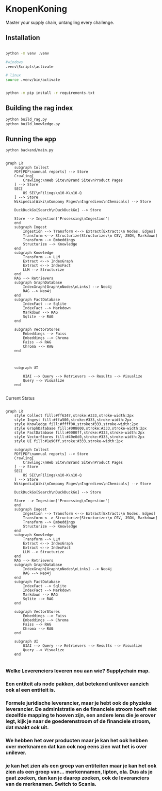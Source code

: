 # KnopenKoning
Master your supply chain, untangling every challenge.



## Installation
```bash

python -m venv .venv    

#windows
.venv\Scripts\activate  

# linux
source .venv/bin/activate


python -m pip install -r requirements.txt
``` 


## Building the rag index
```bash
python build_rag.py
python build_knowledge.py
```


## Running the app
```bash
python backend/main.py
```


```mermaid

graph LR
    subgraph Collect
    PDF[PDF\nannual reports] --> Store
    Crawling[
        Crawling:\nWeb Site\nBrand Site\nProduct Pages
    ] --> Store
    SEC[
        US SEC\nFilings\n10-K\n10-Q
    ] --> Store
    Wikipedia[Wiki\nCompany Pages\nIngrediens\nChemicals] --> Store

    DuckDuckGo[Search\nDuckDuckGo] --> Store

    Store --> Ingestion['Processing\nIngestion']
    end
    subgraph Ingest
        Ingestion --> Transform <--> Extract[Extract:\n Nodes, Edges]
        Transform <--> Structurize[Structurize:\n CSV, JSON, Markdown]
        Transform --> Embeddings
        Structurize --> Knowledge
    end
    subgraph Knowledge
        Transform --> LLM
        Extract <--> IndexGraph
        Extract <--> IndexFact
        LLM --> Structurize
    end
    RAG --> Retrievers
    subgraph GraphDatabase
        IndexGraph[Graph\nNodes\nLinks] --> Neo4j 
        RAG --> Neo4j
    end
    subgraph FactDatabase
        IndexFact --> Sqlite 
        IndexFact --> Markdown
        Markdown --> RAG
        Sqlite --> RAG
    end

    subgraph VectorStores
        Embeddings --> Faiss
        Embeddings --> Chroma
        Faiss --> RAG
        Chroma --> RAG
    end



    subgraph UI
       
        UIAI --> Query --> Retrievers --> Results --> Visualize
        Query --> Visualize
    end


```


Current Status



```mermaid

graph LR
    style Collect fill:#ff6347,stroke:#333,stroke-width:2px
    style Ingest fill:#ffa500,stroke:#333,stroke-width:2px
    style Knowledge fill:#ffff00,stroke:#333,stroke-width:2px
    style GraphDatabase fill:#008000,stroke:#333,stroke-width:2px
    style FactDatabase fill:#0000ff,stroke:#333,stroke-width:2px
    style VectorStores fill:#40e0d0,stroke:#333,stroke-width:2px
    style UI fill:#1e90ff,stroke:#333,stroke-width:2px

    subgraph Collect
    PDF[PDF\nannual reports] --> Store
    Crawling[
        Crawling:\nWeb Site\nBrand Site\nProduct Pages
    ] --> Store
    SEC[
        US SEC\nFilings\n10-K\n10-Q
    ] --> Store
    Wikipedia[Wiki\nCompany Pages\nIngrediens\nChemicals] --> Store

    DuckDuckGo[Search\nDuckDuckGo] --> Store

    Store --> Ingestion['Processing\nIngestion']
    end
    subgraph Ingest
        Ingestion --> Transform <--> Extract[Extract:\n Nodes, Edges]
        Transform <--> Structurize[Structurize:\n CSV, JSON, Markdown]
        Transform --> Embeddings
        Structurize --> Knowledge
    end
    subgraph Knowledge
        Transform --> LLM
        Extract <--> IndexGraph
        Extract <--> IndexFact
        LLM --> Structurize
    end
    RAG --> Retrievers
    subgraph GraphDatabase
        IndexGraph[Graph\nNodes\nLinks] --> Neo4j 
        RAG --> Neo4j
    end
    subgraph FactDatabase
        IndexFact --> Sqlite 
        IndexFact --> Markdown
        Markdown --> RAG
        Sqlite --> RAG
    end

    subgraph VectorStores
        Embeddings --> Faiss
        Embeddings --> Chroma
        Faiss --> RAG
        Chroma --> RAG
    end

    subgraph UI
        UIAI --> Query --> Retrievers --> Results --> Visualize
        Query --> Visualize
    end


```


### Welke Leverenciers leveren nou aan wie? Supplychain map.
### Een entiteit als node pakken, dat betekend unilever aanzich ook al een entiteit is. 
### Formele juridische leverancier, maar je hebt ook de phyzieke leverancier. De administratie en de financiele stroom hoeft niet dezelfde mapping te hoeven zijn, een andere lens die je erover legt, kijk je naar de goederenstroom of de financiele stroom, dat maakt ook uit. 
### We hebben het over producten maar je kan het ook hebben over merknamen dat kan ook nog eens zien wat het is over unilever. 
### je kan het zien als een groep van entiteiten maar je kan het ook zien als een groep van... merkennamen, lipton, ola. Dus als je gaat zoeken, dan kan je daarop zoeken, ook de leveranciers van de merknamen. Switch to Scania.

